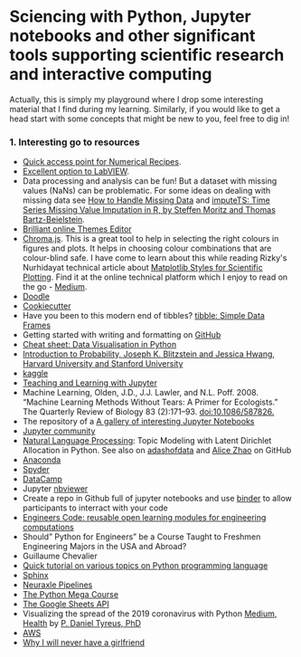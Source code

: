 # Sciencing with Python, Jupyter notebooks and other significant tools supporting scientific research and interactive computing
Actually, this is simply my playground where I drop some interesting material that I find during my learning. Similarly, if you would like to get a head start with some concepts that might be new to you, feel free to dig in!

### 1. Interesting go to resources

* [Quick access point for Numerical Recipes](http://numerical.recipes/book/book.html).
* [Excellent option to LabVIEW](https://sweep-me.net/).
* Data processing and analysis can be fun! But a dataset with missing values (NaNs) can be problematic. For some ideas on dealing with missing data see [How to Handle Missing Data](https://towardsdatascience.com/how-to-handle-missing-data-8646b18db0d4) and [imputeTS: Time Series Missing Value Imputation in R, by Steffen Moritz and Thomas Bartz-Beielstein](https://cran.r-project.org/web/packages/imputeTS/vignettes/imputeTS-Time-Series-Missing-Value-Imputation-in-R.pdf).
* [Brilliant online Themes Editor](https://tmtheme-editor.herokuapp.com)
* [Chroma.js](https://gka.github.io/palettes/#/9|s|00429d,96ffea,ffffe0|ffffe0,ff005e,93003a|1|1). This is a great tool to help in selecting the right colours in figures and plots. It helps in choosing colour combinations that are colour-blind safe. I have come to learn about this while reading Rizky's Nurhidayat technical article about [Matplotlib Styles for Scientific Plotting](https://towardsdatascience.com/matplotlib-styles-for-scientific-plotting-d023f74515b4). Find it at the online technical platform which I enjoy to read on the go - [Medium](https://medium.com/).
* [Doodle](https://doodle.com/create)
* [Cookiecutter](https://cookiecutter.readthedocs.io/en/1.7.0/README.html)
* Have you been to this modern end of tibbles? [tibble: Simple Data Frames](https://cran.r-project.org/web/packages/tibble/index.html)
* Getting started with writing and formatting on [GitHub](https://help.github.com/en/github/writing-on-github/basic-writing-and-formatting-syntax)
* [Cheat sheet: Data Visualisation in Python](https://www.analyticsvidhya.com/blog/2015/06/data-visualization-in-python-cheat-sheet/)
* [Introduction to Probability, Joseph K. Blitzstein and Jessica Hwang, Harvard University and Stanford University](https://drive.google.com/file/d/1VmkAAGOYCTORq1wxSQqy255qLJjTNvBI/view)
* [kaggle](https://www.kaggle.com/)
* [Teaching and Learning with Jupyter](https://jupyter4edu.github.io/jupyter-edu-book/)
* Machine Learning, Olden, J.D., J.J. Lawler, and N.L. Poff. 2008. “Machine Learning Methods Without Tears: A Primer for Ecologists.” The Quarterly Review of Biology 83 (2):171–93. [doi:10.1086/587826.](https://www.journals.uchicago.edu/doi/pdfplus/10.1086/587826)
* The repository of a [A gallery of interesting Jupyter Notebooks](https://github.com/jupyter/jupyter/wiki/A-gallery-of-interesting-Jupyter-Notebooks)
* [Jupyter community](https://discourse.jupyter.org/)
* [Natural Language Processing](https://www.youtube.com/watch?v=NYkbqzTlW3w): Topic Modeling with Latent Dirichlet Allocation in Python. See also on [adashofdata](https://github.com/adashofdata/nlp-in-python-tutorial) and [Alice Zhao](https://github.com/rmuhumuza/muffin-cupcake) on GitHub
* [Anaconda](https://docs.anaconda.com/anaconda/user-guide/)
* [Spyder](https://docs.spyder-ide.org/)
* [DataCamp](https://www.datacamp.com/community/data-science-cheatsheets?page=4)
* Jupyter [nbviewer](https://nbviewer.jupyter.org/github/jupyter/notebook/blob/master/docs/source/examples/Notebook/Notebook%20Basics.ipynb)
* Create a repo in Github full of jupyter notebooks and use [binder](https://mybinder.org/) to allow participants to interract with your code
* [Engineers Code: reusable open learning modules for engineering computations](https://ieeexplore.ieee.org/abstract/document/9007681)
* Should” Python for Engineers” be a Course Taught to Freshmen Engineering Majors in the USA and Abroad?
* Guillaume Chevalier
* [Quick tutorial on various topics on Python programming language](https://www.tutorialsteacher.com/python)
* [Sphinx](https://www.sphinx-doc.org/en/master/)
* [Neuraxle Pipelines](https://www.neuraxle.org/stable/index.html)
* [The Python Mega Course](https://github.com/arditsulceteaching/thepythonmegacourse)
* [The Google Sheets API](https://developers.google.com/sheets/api/guides/concepts)
* Visualizing the spread of the 2019 coronavirus with Python [Medium, Health](https://medium.com/@tyreus/visualizing-the-spread-of-the-2019-coronavirus-with-python-7e63230f9505) by [P. Daniel Tyreus, PhD](https://github.com/pdtyreus/coronavirus-ds)
* [AWS](https://aws.amazon.com/lightsail/features/)
* [Why I will never have a girlfriend](https://logological.org/girlfriend)
